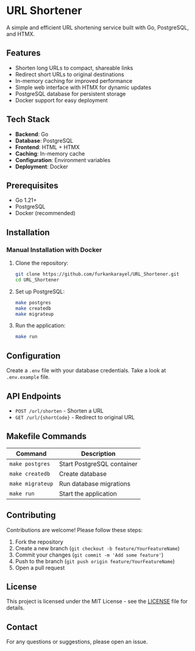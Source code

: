 # URL Shortener

A simple and efficient URL shortening service built with Go, PostgreSQL, and HTMX.

## Features

- Shorten long URLs to compact, shareable links
- Redirect short URLs to original destinations
- In-memory caching for improved performance
- Simple web interface with HTMX for dynamic updates
- PostgreSQL database for persistent storage
- Docker support for easy deployment

## Tech Stack

- **Backend**: Go
- **Database**: PostgreSQL
- **Frontend**: HTML + HTMX
- **Caching**: In-memory cache
- **Configuration**: Environment variables
- **Deployment**: Docker

## Prerequisites

- Go 1.21+
- PostgreSQL
- Docker (recommended)

## Installation
### Manual Installation with Docker

1. Clone the repository:
   ```bash
   git clone https://github.com/furkankarayel/URL_Shortener.git
   cd URL_Shortener
   ```

2. Set up PostgreSQL:
   ```bash
   make postgres
   make createdb
   make migrateup
   ```

3. Run the application:
   ```bash
   make run
   ```

## Configuration

Create a `.env` file with your database credentials. Take a look at `.env.example` file.
## API Endpoints

- `POST /url/shorten` - Shorten a URL
- `GET /url/{shortCode}` - Redirect to original URL

## Makefile Commands

| Command       | Description                          |
|---------------|--------------------------------------|
| `make postgres` | Start PostgreSQL container          |
| `make createdb` | Create database                     |
| `make migrateup` | Run database migrations             |
| `make run`     | Start the application     

## Contributing

Contributions are welcome! Please follow these steps:

1. Fork the repository
2. Create a new branch (`git checkout -b feature/YourFeatureName`)
3. Commit your changes (`git commit -m 'Add some feature'`)
4. Push to the branch (`git push origin feature/YourFeatureName`)
5. Open a pull request

## License

This project is licensed under the MIT License - see the [LICENSE](LICENSE) file for details.

## Contact

For any questions or suggestions, please open an issue.